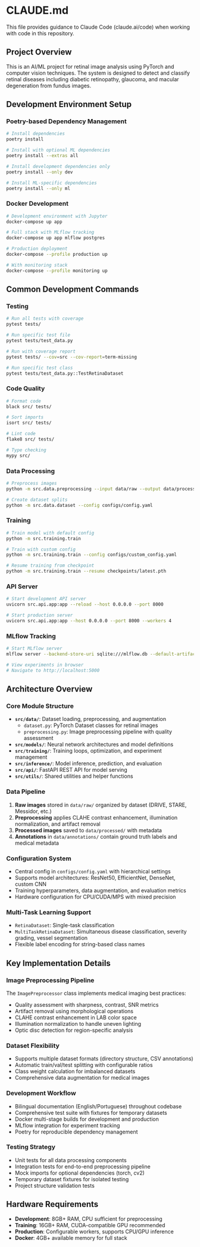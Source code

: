 # CLAUDE.md

This file provides guidance to Claude Code (claude.ai/code) when working with code in this repository.

## Project Overview

This is an AI/ML project for retinal image analysis using PyTorch and computer vision techniques. The system is designed to detect and classify retinal diseases including diabetic retinopathy, glaucoma, and macular degeneration from fundus images.

## Development Environment Setup

### Poetry-based Dependency Management
```bash
# Install dependencies
poetry install

# Install with optional ML dependencies
poetry install --extras all

# Install development dependencies only
poetry install --only dev

# Install ML-specific dependencies
poetry install --only ml
```

### Docker Development
```bash
# Development environment with Jupyter
docker-compose up app

# Full stack with MLflow tracking
docker-compose up app mlflow postgres

# Production deployment
docker-compose --profile production up

# With monitoring stack
docker-compose --profile monitoring up
```

## Common Development Commands

### Testing
```bash
# Run all tests with coverage
pytest tests/

# Run specific test file
pytest tests/test_data.py

# Run with coverage report
pytest tests/ --cov=src --cov-report=term-missing

# Run specific test class
pytest tests/test_data.py::TestRetinaDataset
```

### Code Quality
```bash
# Format code
black src/ tests/

# Sort imports
isort src/ tests/

# Lint code
flake8 src/ tests/

# Type checking
mypy src/
```

### Data Processing
```bash
# Preprocess images
python -m src.data.preprocessing --input data/raw --output data/processed

# Create dataset splits
python -m src.data.dataset --config configs/config.yaml
```

### Training
```bash
# Train model with default config
python -m src.training.train

# Train with custom config
python -m src.training.train --config configs/custom_config.yaml

# Resume training from checkpoint
python -m src.training.train --resume checkpoints/latest.pth
```

### API Server
```bash
# Start development API server
uvicorn src.api.app:app --reload --host 0.0.0.0 --port 8000

# Start production server
uvicorn src.api.app:app --host 0.0.0.0 --port 8000 --workers 4
```

### MLflow Tracking
```bash
# Start MLflow server
mlflow server --backend-store-uri sqlite:///mlflow.db --default-artifact-root ./mlruns --host 0.0.0.0 --port 5000

# View experiments in browser
# Navigate to http://localhost:5000
```

## Architecture Overview

### Core Module Structure
- **`src/data/`**: Dataset loading, preprocessing, and augmentation
  - `dataset.py`: PyTorch Dataset classes for retinal images
  - `preprocessing.py`: Image preprocessing pipeline with quality assessment
- **`src/models/`**: Neural network architectures and model definitions
- **`src/training/`**: Training loops, optimization, and experiment management
- **`src/inference/`**: Model inference, prediction, and evaluation
- **`src/api/`**: FastAPI REST API for model serving
- **`src/utils/`**: Shared utilities and helper functions

### Data Pipeline
1. **Raw images** stored in `data/raw/` organized by dataset (DRIVE, STARE, Messidor, etc.)
2. **Preprocessing** applies CLAHE contrast enhancement, illumination normalization, and artifact removal
3. **Processed images** saved to `data/processed/` with metadata
4. **Annotations** in `data/annotations/` contain ground truth labels and medical metadata

### Configuration System
- Central config in `configs/config.yaml` with hierarchical settings
- Supports model architectures: ResNet50, EfficientNet, DenseNet, custom CNN
- Training hyperparameters, data augmentation, and evaluation metrics
- Hardware configuration for CPU/CUDA/MPS with mixed precision

### Multi-Task Learning Support
- `RetinaDataset`: Single-task classification
- `MultiTaskRetinaDataset`: Simultaneous disease classification, severity grading, vessel segmentation
- Flexible label encoding for string-based class names

## Key Implementation Details

### Image Preprocessing Pipeline
The `ImagePreprocessor` class implements medical imaging best practices:
- Quality assessment with sharpness, contrast, SNR metrics
- Artifact removal using morphological operations
- CLAHE contrast enhancement in LAB color space
- Illumination normalization to handle uneven lighting
- Optic disc detection for region-specific analysis

### Dataset Flexibility
- Supports multiple dataset formats (directory structure, CSV annotations)
- Automatic train/val/test splitting with configurable ratios
- Class weight calculation for imbalanced datasets
- Comprehensive data augmentation for medical images

### Development Workflow
- Bilingual documentation (English/Portuguese) throughout codebase
- Comprehensive test suite with fixtures for temporary datasets
- Docker multi-stage builds for development and production
- MLflow integration for experiment tracking
- Poetry for reproducible dependency management

### Testing Strategy
- Unit tests for all data processing components
- Integration tests for end-to-end preprocessing pipeline
- Mock imports for optional dependencies (torch, cv2)
- Temporary dataset fixtures for isolated testing
- Project structure validation tests

## Hardware Requirements

- **Development**: 8GB+ RAM, CPU sufficient for preprocessing
- **Training**: 16GB+ RAM, CUDA-compatible GPU recommended
- **Production**: Configurable workers, supports CPU/GPU inference
- **Docker**: 4GB+ available memory for full stack